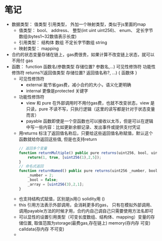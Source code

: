 # 笔记

* 数据类型： 值类型 引用类型， 外加一个映射类型，类似于js里面的map
  * 值类型： bool、 address、 整型(int uint uint256)、 enum、 定长字节数组(bytes1~32数值表示长度)
  * 引用类型： 结构体 数组 不定长字节数组 string
  * 映射类型： mapping
* 合约的状态变量存储在链上，gas费很贵，如果计算不改变链上状态，就可以不用付 gas
* 函数： function 函数名(参数类型 存储位置? 参数名,...) 可见性修饰符 功能性修饰符 returns?(返回值类型 存储位置? 返回值名称?, ...) { 函数体 }
  * 可见性修饰符 
    * external 能节省gas费，减小合约的大小，语义化更明确
    * internal 更像是protected 关键字
  * 功能性修饰符
    * view 和 pure 在外部调用时不用付gas费，也就不改变状态，view 是只读，pure 不读不写，只执行逻辑（这里的读写都是针对于状态变量而言）
    * payable 函数即使是一个空函数也可以接收以太币，但是可以在逻辑中写一些内容：比如更新余额记录、发出事件或提供支付凭证
  * 用returns 标注了返回值名称后，只要给这些返回值名称赋值，默认这个函数就给你返回这些值, 但是也支持return
    ```js
    // 返回多个变量
    function returnMultiple() public pure returns(uint256, bool, uint256[3] memory){
        return(1, true, [uint256(1),2,5]);
    }
    // 命名式返回 
    function returnNamed() public pure returns(uint256 _number, bool _bool, uint256[3] memory _array){
        _number = 2;
        _bool = false;
        _array = [uint256(3),2,1];
    }
    ```
   * 也支持结构式赋值，区别是js用{} solidity用 ()
   * this 引用方法表示外部调用，会消耗更多的gas， 只有在模拟外部调用、调用payable方法的时候才用，合约内自己调自己只需要使用方法名即可
   * 可以显性的设置引用类型（可变长度数组、结构体、mapping）变量的存储位置, 取值范围为storage(最费gas,存在链上) memory(存内存 可变) calldata(存内存 不可变)
   * 
